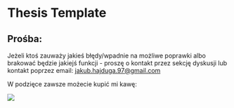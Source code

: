 # Thesis Template

## Prośba:
Jeżeli ktoś zauważy jakieś błędy/wpadnie na możliwe poprawki albo brakować będzie jakiejś funkcji - proszę o kontakt przez sekcję dyskusji lub kontakt poprzez email: jakub.hajduga.97@gmail.com

W podzięce zawsze możecie kupić mi kawę:

[<img src="https://www.buymeacoffee.com/assets/img/guidelines/download-assets-sm-1.svg">](https://www.buymeacoffee.com/jakub.hajduga)
